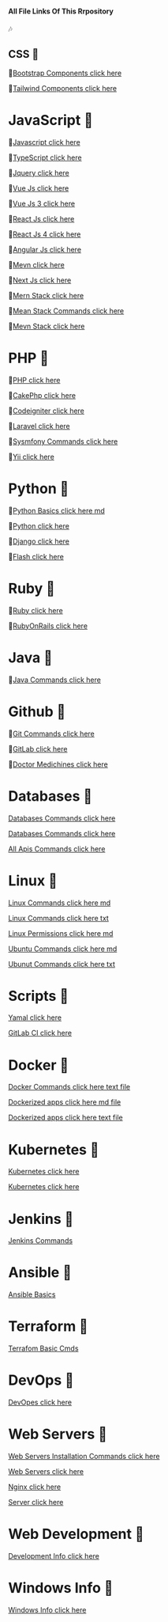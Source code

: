 
#### All File Links Of This Rrpository
:notes:



 
## CSS :diamond_shape_with_a_dot_inside:

:link:[Bootstrap Components click here](bootstrap.components.txt)     

:link:[Tailwind Components click here](taildwind.components.txt)

# JavaScript :diamond_shape_with_a_dot_inside:

:link:[Javascript click here](javascript.txt)

:link:[TypeScript click here](typescript.txt)

:link:[Jquery click here](jquery.txt)

:link:[Vue Js  click here](vuejs.txt)

:link:[Vue Js 3 click here](vuejs3.txt)

:link:[React Js click here](reactjs.txt)

:link:[React Js 4 click here](reactjs4.txt)

:link:[Angular Js click here](angularjs.txt)

:link:[Mevn click here](mevn.stack.commands.txt)

:link:[Next Js click here](nextjs.txt)

:link:[Mern Stack click here](mern.stack.commands.txt)

:link:[Mean Stack Commands click here](mean.stack.commands.txt)

:link:[Mevn Stack click here](mevn.stack.commands.txt)

# PHP :diamond_shape_with_a_dot_inside:

:link:[PHP click here](php.txt)

:link:[CakePhp click here](cakephp.commands.txt)

:link:[Codeigniter click here](codeigniter.commands.txt)

:link:[Laravel click here](laravel.commands.txt)

:link:[Sysmfony Commands click here](symfony.commands.txt)

:link:[Yii click here](yii.commands.txt)

# Python :diamond_shape_with_a_dot_inside:

:link:[Python Basics click here md](python.basics.md)

:link:[Python click here](python.txt)

:link:[Django click here](django.txt)

:link:[Flash click here](flash.txt)

# Ruby :diamond_shape_with_a_dot_inside:

:link:[Ruby click here](ruby.txt)

:link:[RubyOnRails click here](rubyonrails.txt)

# Java :diamond_shape_with_a_dot_inside:

:link:[Java Commands click here](java.txt)

# Github :diamond_shape_with_a_dot_inside:

:link:[Git Commands click here](git.commands.txt)

:link:[GitLab click here](gitLab.txt)

:link:[Doctor Medichines click here](doctor.medicines.txt)

# Databases :diamond_shape_with_a_dot_inside:

[Databases Commands click here](databases.commands.md)

[Databases Commands click here](databases.commands.txt)

[All Apis Commands click here](all.apis.projects.links.txt)

# Linux :diamond_shape_with_a_dot_inside:

[Linux Commands click here md](linux.commands.md)

[Linux Commands click here txt](linux.commands.txt)

[Linux Permissions click here md](linux.permissions.md)

[Ubuntu Commands click here md](ubuntu.md)

[Ubunut Commands click here txt](ubuntu.txt)

# Scripts :diamond_shape_with_a_dot_inside:

[Yamal click here](yamal.txt)

[GitLab CI click here](gitlab-ci.yml)

# Docker :diamond_shape_with_a_dot_inside:

[Docker Commands click here text file](docker.commands.txt)   

[Dockerized apps click here md file](dockerized.apps.md) 

[Dockerized apps click here text file](dockerized.apps.txt) 

# Kubernetes :diamond_shape_with_a_dot_inside:

[Kubernetes click here](kubernetes.md)

[Kubernetes click here](kubernetes.txt)

# Jenkins :diamond_shape_with_a_dot_inside:

[Jenkins Commands](jenkin.commands.txt)   

# Ansible :diamond_shape_with_a_dot_inside:

[Ansible Basics](ansible.basics.md)   

# Terraform :diamond_shape_with_a_dot_inside:

[Terrafom Basic Cmds](terraform.cmds.md)   

# DevOps :diamond_shape_with_a_dot_inside:

[DevOpes click here](devOps.txt)

# Web Servers :diamond_shape_with_a_dot_inside:

[Web Servers Installation Commands click here](web-servers.md)

[Web Servers click here](web-servers.txt)

[Nginx click here](nginx.txt)

[Server click here](server.commands.txt)

# Web Development :diamond_shape_with_a_dot_inside:

[Development Info click here](development.info.txt)

# Windows Info :diamond_shape_with_a_dot_inside:

[Windows Info click here](windows.info.txt)
